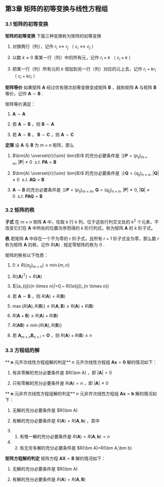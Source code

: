 ## 第3章 矩阵的初等变换与线性方程组

### 3.1 矩阵的初等变换

**矩阵的初等变换** 下面三种变换称为矩阵的初等变换

1. 对换两行（列），记作 $r_{i} \leftrightarrow r_{j}$ （ $c_{i} \leftrightarrow c_{j}$ ）

2. 以数 $k \ne 0$ 乘某一行（列）中的所有元，记作 $r_{i} \times k$ （ $c_{i} \times k$ ）

3. 把某一行（列）所有元的 $k$ 倍加到另一行（列）对应的元上去，记作 $r_{i} + kr_{i}$ （ $c_{i} + kc_{i}$ ）

**矩阵等价** 如果矩阵 $\bm{A}$ 经过优有限次初等变换变成矩阵 $\bm{B}$ ，就称矩阵 $\bm{A}$ 与矩阵 $\bm{B}$ 等价，记作 $\bm{A} \sim \bm{B}$ .

矩阵等价满足：

1. $\bm{A} \sim \bm{A}$

2. 若 $\bm{A} \sim \bm{B}$ ，则 $\bm{B} \sim \bm{A}$

3. 若 $\bm{A} \sim \bm{B}$ ， $\bm{B} \sim \bm{C}$ ，则 $\bm{A} \sim \bm{C}$

**定理** 设 $\bm{A}$ 与 $\bm{B}$ 为 $m \times n$ 矩阵，那么

1. $\bm{A} \overset{r}{\sim} \bm{B}$ 的充分必要条件是 $\exists \bm{P} = (p_{ij})_{m \times m},~|\bm{P}| \ne 0 ~~ s.t.~\bm{P}\bm{A}=\bm{B}$

2. $\bm{A} \overset{r}{\sim} \bm{B}$ 的充分必要条件是 $\exists \bm{Q} = (q_{ij})_{n \times n},~|\bm{Q}| \ne 0 ~~ s.t.~\bm{A}\bm{Q}=\bm{B}$

3. $\bm{A} \sim \bm{B}$ 的充分必要条件是 $\exists \bm{P} = (p_{ij})_{m \times m},~ \bm{Q} = (q_{ij})_{n \times n},~ |\bm{P}| \ne 0,~ |\bm{Q}| \ne 0 ~~ s.t.~ \bm{PAQ}=\bm{B}$

### 3.2 矩阵的秩

**子式** 在 $m \times n$ 矩阵 $\bm{A}$ 中，任取 $k$ 行 $k$ 列，位于这些行列交叉处的 $k^{2}$ 个元素，不改变它们在 $\bm A$ 中所处的位置次序而得的 $k$ 阶行列式，称为矩阵 $\bm A$ 的 $k$ 阶子式。

**秩** 若矩阵 $\bm A$ 中存在一个不为零的 $r$ 阶子式，且所有 $r+1$ 阶子式全为零，那么数 $r$ 称为矩阵 $\bm A$ 的秩，记作 $R(\bm A)$ . 规定零矩阵的秩为 $0$ .

矩阵的秩有以下性质：

1. $0\leq R((a_{ij})_{m \times n})\leq\min\{m,n\}$

2. $R((\bm A)^\mathrm T) = R(\bm A)$

3. $|(a_{ij})_{n \times n}|=0,~ R((a_{ij})_{n \times n})

4. 若 $\bm A\sim\bm B$ ，则 $R(\bm A)=R(\bm B)$

5. $\max\{R(\bm A),R(\bm B)\}\leq R(\bm A,\bm B)\leq R(\bm A)+R(\bm B)$

6. $R(\bm A+\bm B)\leq R(\bm A)+R(\bm B)$

7. $R(\bm{AB})\leq\min\{R(\bm A),R(\bm B)\}$

8. 若 $\bm{A}_{m \times n}\bm{B}_{n \times l}=\bm O$ ，则 $R(\bm A)+R(\bm B) \leq n$

### 3.3 方程组的解

** $\bm n$ 元齐次线性方程组解的判定** $n$ 元齐次线性方程组 $\bm{Ax}=\bm{0}$ 解的情况如下：

1. 有非零解的充分必要条件是 $R(\bm A) ，即 $| \bm A | = 0$

2. 只有零解的充分必要条件是 $R(\bm A)=n$ ，即 $|\bm A|\ne0$

** $\bm n$ 元非齐次线性方程组解的判定** $n$ 元非齐次线性方程组 $\bm{Ax}=\bm{b}$ 解的情况如下：

1. 无解的充分必要条件是 $R(\bm A)

2. 有解的充分必要条件是 $R(\bm A)=R(\bm A,\bm b)$ ，其中

3. 1. 有惟一解的充分必要条件是 $R(\bm A)=R(\bm A,\bm b)=n$

4. 2. 有无穷多解的充分必要条件是 $R(\bm A)=R(\bm A,\bm b)

**矩阵方程解的判定** 矩阵方程 $\bm{AX}=\bm{B}$ 解的情况如下：

1. 无解的充分必要条件是 $R(\bm A)

2. 有解的充分必要条件是 $R(\bm A)=R(\bm A,\bm B)$
